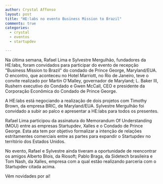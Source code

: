 ```yaml
---
author: Crystal Affonso
layout: post
title: "HE:labs no evento Business Mission to Brazil"
comments: true
categories:
  - crystal
  - eventos
  - startupdev

---
```


Na última semana, Rafael Lima e Sylvestre Mergulhão, fundadores da HE:labs, foram convidados para participar do evento  de recepção "Business Mission to Brazil" do condado de Prince George, Maryland/EUA. O encontro, que aconteceu no Hotel Marriott, no Rio de Janeiro, teve o convite realizado por Martin O'Malley, governador de Maryland; L. Baker III, Rushern executivo do Condado e Gwen McCall, CEO e presidente da Corporação Econômica do Condado de Prince George.

<!--more-->

A HE:labs está negociando a realização de dois projetos com Timothy Brown, da empresa BRIC, de Maryland/EUA. Sylvestre Mergulhão foi convidado a subir ao palco e apresentar a HE:labs para todos os presentes.

Rafael Lima participou da assinatura do Memorandum Of Understanding (MOU) entre as empresas Startupdev, Xalles e o Condado de Prince George. Esta ata tem por objetivo formalizar a intenção de relações estritamentes comerciais entre as partes para expandir o Startupdev no território dos Estados Unidos.

No evento, Rafael e Sylvestre ainda tiveram a oportunidade de reencontrar os amigos Alberto Blois, da Riosoft; Pablo Braga, da Sidetech brasileira e Tom Nash, da Xalles, empresa com a qual estão realizando parceria com o Startupdev citada acima.


Vêm novidades por ai!